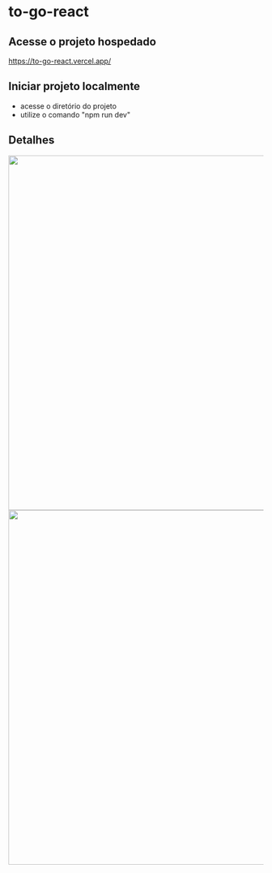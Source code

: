 # to-go-react

## Acesse o projeto hospedado
https://to-go-react.vercel.app/

## Iniciar projeto localmente
- acesse o diretório do projeto
- utilize o comando "npm run dev"
## Detalhes
<div align="center">
  <img src="https://user-images.githubusercontent.com/94073563/198900708-8f3b1af7-e605-466c-8eda-d945673ce6ce.png" width="700px"/>
  <img src="https://user-images.githubusercontent.com/94073563/198900772-0878b72b-8738-4032-b87c-0a4e6704c047.png" width="700px"/>
</div>
